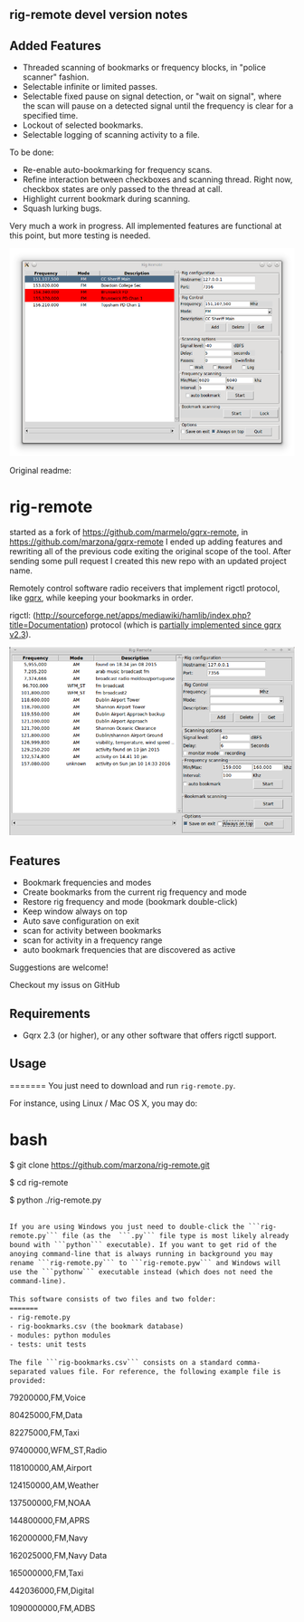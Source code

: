 rig-remote devel version notes
-------------------------------

Added Features
--------------

- Threaded scanning of bookmarks or frequency blocks, in "police scanner" fashion.
- Selectable infinite or limited passes.
- Selectable fixed pause on signal detection, or "wait on signal", where the scan will pause on a detected signal until the frequency is clear for a specified time.
- Lockout of selected bookmarks.
- Selectable logging of scanning activity to a file.

To be done:

- Re-enable auto-bookmarking for frequency scans.
- Refine interaction between checkboxes and scanning thread. Right now, checkbox states are only passed to the thread at call.
- Highlight current bookmark during scanning.
- Squash lurking bugs.

Very much a work in progress. All implemented features are functional at this point, but more testing is needed.

![rig-remote-fork](https://github.com/MaineTim/rig-remote/blob/devel/screenshots/rig-remote-fork.png)



Original readme:

rig-remote
===========

started as a fork of https://github.com/marmelo/gqrx-remote, in https://github.com/marzona/gqrx-remote I ended up adding features and rewriting all of the previous code exiting the original scope of the tool.
After sending some pull request I created this new repo with an updated project name.


Remotely control software radio receivers that implement rigctl protocol, like [gqrx](http://gqrx.dk/),
while keeping your bookmarks in order.

rigctl: (http://sourceforge.net/apps/mediawiki/hamlib/index.php?title=Documentation) protocol (which is [partially implemented since gqrx v2.3](http://gqrx.dk/doc/remote-control)).

![rig-remote-linux](https://github.com/Marzona/rig-remote/blob/new_ui/screenshots/rig-remote.png)


Features
--

- Bookmark frequencies and modes
- Create bookmarks from the current rig frequency and mode
- Restore rig frequency and mode (bookmark double-click)
- Keep window always on top
- Auto save configuration on exit
- scan for activity between bookmarks
- scan for activity in a frequency range
- auto bookmark frequencies that are discovered as active

Suggestions are welcome!

Checkout my issus on GitHub

Requirements
---

- Gqrx 2.3 (or higher), or any other software that offers rigctl support.

Usage
---

=======
You just need to download and run ```rig-remote.py```.

For instance, using Linux / Mac OS X, you may do:

bash
=======
$ git clone https://github.com/marzona/rig-remote.git

$ cd rig-remote

$ python ./rig-remote.py

```

If you are using Windows you just need to double-click the ```rig-remote.py``` file (as the  ```.py``` file type is most likely already bound with ```python``` executable). If you want to get rid of the anoying command-line that is always running in background you may rename ```rig-remote.py``` to ```rig-remote.pyw``` and Windows will use the ```pythonw``` executable instead (which does not need the command-line).

This software consists of two files and two folder:
=======
- rig-remote.py
- rig-bookmarks.csv (the bookmark database)
- modules: python modules
- tests: unit tests

The file ```rig-bookmarks.csv``` consists on a standard comma-separated values file. For reference, the following example file is provided:

```
79200000,FM,Voice

80425000,FM,Data

82275000,FM,Taxi

97400000,WFM_ST,Radio

118100000,AM,Airport

124150000,AM,Weather

137500000,FM,NOAA

144800000,FM,APRS

162000000,FM,Navy

162025000,FM,Navy Data

165000000,FM,Taxi

442036000,FM,Digital

1090000000,FM,ADBS
```

